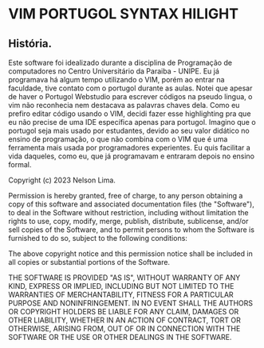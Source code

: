 # VIM PORTUGOL SYNTAX HILIGHT

## História.

Este software foi idealizado durante a disciplina de Programação de computadores no
Centro Universitário da Paraiba - UNIPE. Eu já programava há algum tempo utilizando
o VIM, porém ao entrar na faculdade, tive contato com o portugol durante as aulas.
Notei que apesar de haver o Portugol Webstudio para escrever códigos na pseudo lingua,
o vim não reconhecia nem destacava as palavras chaves dela. Como eu prefiro editar
código usando o VIM, decidi fazer esse highlighting pra que eu não precise de uma
IDE específica apenas para portugol. Imagino que o portugol seja mais usado por
estudantes, devido ao seu valor didático no ensino de programação, o que não combina
com o VIM que é uma ferramenta mais usada por programadores experientes. Eu quis
facilitar a vida daqueles, como eu, que já programavam e entraram depois no ensino
formal.



 Copyright (c) 2023 Nelson Lima.

 Permission is hereby granted, free of charge, to any person obtaining a copy
 of this software and associated documentation files (the "Software"), to deal
 in the Software without restriction, including without limitation the rights
 to use, copy, modify, merge, publish, distribute, sublicense, and/or sell
 copies of the Software, and to permit persons to whom the Software is
 furnished to do so, subject to the following conditions:

 The above copyright notice and this permission notice shall be included in
 all copies or substantial portions of the Software.

 THE SOFTWARE IS PROVIDED "AS IS", WITHOUT WARRANTY OF ANY KIND, EXPRESS OR
 IMPLIED, INCLUDING BUT NOT LIMITED TO THE WARRANTIES OF MERCHANTABILITY,
 FITNESS FOR A PARTICULAR PURPOSE AND NONINFRINGEMENT. IN NO EVENT SHALL THE
 AUTHORS OR COPYRIGHT HOLDERS BE LIABLE FOR ANY CLAIM, DAMAGES OR OTHER
 LIABILITY, WHETHER IN AN ACTION OF CONTRACT, TORT OR OTHERWISE, ARISING FROM,
 OUT OF OR IN CONNECTION WITH THE SOFTWARE OR THE USE OR OTHER DEALINGS IN
 THE SOFTWARE.
